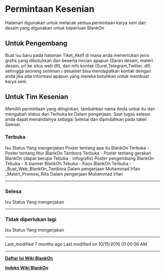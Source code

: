 # Permintaan Kesenian
Halaman digunakan untuk melacak semua permintaan karya seni dan desain yang
digunakan untuk keperluan BlankOn

## Untuk Pengembang
Buat isu baru pada halaman ​Tiket_Aktif di mana anda menentukan jenis grafis
yang dibutuhkan dan beserta rincian apapun (Saran desain, materi desain, url ke
situs web dll), dan info kontak (Surel,Telegram,Twitter, dll) sehingga seorang
seniman / desainer bisa mendapatkan kontak dengan anda jika ada informasi
apapun yang mereka butuhkan untuk membuat karya seni.

## Untuk Tim Kesenian
Memilih permintaan yang diinginkan, tambahkan nama Anda untuk itu dan mengubah
status dari Terbuka ke Dalam pengerjaan. Saat tugas selesai anda dapat
menandainya sebagai Selesai dan dipindahkan pada tabel Selesai.

### Terbuka
Isu                                          Status           Yang mengerjakan
Poster tentang apa itu BlankOn               Terbuka          -
Poster tentang fitur BlankOn Tambora         Terbuka          -
Poster tentang gerakan BlankOn (dapat berupa Tebuka           -
infografis)
Poster pengembang BlankOn                    Tebuka           -
X-banner BlankOn                             Tebuka           -
Kaos BlankOn                                 Terbuka          -
​_Buat_Web_BlankOn_Tambora                 Dalam pengerjaan Muhammad Irfan
​_Materi_Promosi_Rilis                     Dalam pengerjaan Muhammad Irfan
-                                            -                -

### Selesa
Isu Status Yang mengerjakan
-   -      -

### Tidak diperlukan lagi
Isu Status Yang mengerjakan
-   -      -

Last_modified 7 months ago Last modified on 10/15/2016 01:00:56 AM
 
---
[**Daftar Isi Wiki BlankOn**](/wiki/DaftarIsi/index.html)
 
[**Indeks Wiki BlankOn**](/wiki/Indeks.html)
